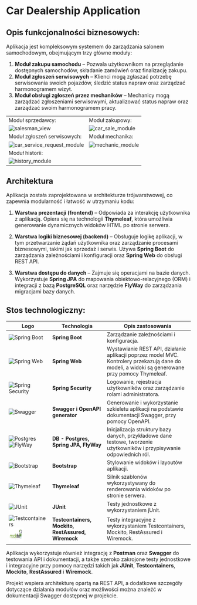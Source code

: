 
# Car Dealership Application

## Opis funkcjonalności biznesowych:

Aplikacja jest kompleksowym systemem do zarządzania salonem samochodowym, obejmującym trzy główne moduły:

1. **Moduł zakupu samochodu** – Pozwala użytkownikom na przeglądanie dostępnych samochodów, składanie zamówień oraz finalizację zakupu.
2. **Moduł zgłoszeń serwisowych** – Klienci mogą zgłaszać potrzebę serwisowania swoich pojazdów, śledzić status napraw oraz zarządzać harmonogramem wizyt.
3. **Moduł obsługi zgłoszeń przez mechaników** – Mechanicy mogą zarządzać zgłoszeniami serwisowymi, aktualizować status napraw oraz zarządzać swoim harmonogramem pracy.


<table>
  <tr>
    <td>Moduł sprzedawcy:</td>
    <td>Moduł zakupowy:</td>
  </tr>
  <tr>
    <td><img src="https://github.com/user-attachments/assets/3cda9323-6f2a-427a-b439-145177f05917" alt="salesman_view"></td>
    <td><img src="https://github.com/user-attachments/assets/3f4eabe7-5769-49a9-9dfa-90f8b0b484ec" alt="car_sale_module"></td>
  </tr>
  <tr>
    <td>Moduł zgłoszeń serwisowych:</td>
    <td>Moduł mechanika:</td>
  </tr>
  <tr>
    <td><img src="https://github.com/user-attachments/assets/d12b7ba1-d44b-41ca-92f4-4a9420550765" alt="car_service_request_module"></td>
    <td><img src="https://github.com/user-attachments/assets/2ac6c83b-8985-4e77-a8b6-fadbf7836cdf" alt="mechanic_module"></td>
  </tr>
  <tr>
    <td>Moduł historii:</td>
    <td></td>
  </tr>
  <tr>
    <td><img src="https://github.com/user-attachments/assets/c5f9e22e-2b11-45be-91c2-fcfbc91b865c" alt="history_module"></td>
    <td></td>
  </tr>
</table>

## Architektura

Aplikacja została zaprojektowana w architekturze trójwarstwowej, co zapewnia modularność i łatwość w utrzymaniu kodu:

1. **Warstwa prezentacji (frontend)** – Odpowiada za interakcję użytkownika z aplikacją. Opiera się na technologii **Thymeleaf**, która umożliwia generowanie dynamicznych widoków HTML po stronie serwera.

2. **Warstwa logiki biznesowej (backend)** – Obsługuje logikę aplikacji, w tym przetwarzanie żądań użytkownika oraz zarządzanie procesami biznesowymi, takimi jak sprzedaż i serwis. Używa **Spring Boot** do zarządzania zależnościami i konfiguracji oraz **Spring Web** do obsługi REST API.

3. **Warstwa dostępu do danych** – Zajmuje się operacjami na bazie danych. Wykorzystuje **Spring JPA** do mapowania obiektowo-relacyjnego (ORM) i integracji z bazą **PostgreSQL** oraz narzędzie **FlyWay** do zarządzania migracjami bazy danych.

## Stos technologiczny:

| Logo                                                                                                 | **Technologia**                       | Opis zastosowania                                                                                                                                                                          |
|------------------------------------------------------------------------------------------------------|---------------------------------------|--------------------------------------------------------------------------------------------------------------------------------------------------------------------------------------------|
| <img src="https://cdn.worldvectorlogo.com/logos/spring-3.svg" alt="Spring Boot" width="40" height="40">                                   | **Spring Boot**                       | Zarządzanie zależnościami i konfiguracja.                                                                                                                                                  |
| <img src="https://cdn.worldvectorlogo.com/logos/spring-3.svg" alt="Spring Web" width="40" height="40">                                    | **Spring Web**                        | Wystawianie REST API, działanie aplikacji poprzez model MVC. Kontrolery przekazują dane do modeli, a widoki są generowane przy pomocy Thymeleaf.                                            |
| <img src="https://cdn.worldvectorlogo.com/logos/spring-3.svg" alt="Spring Security" width="40" height="40">                               | **Spring Security**                   | Logowanie, rejestracja użytkowników oraz zarządzanie rolami administratora.                                                                                                                 |
| <img src="https://www.svgrepo.com/show/374111/swagger.svg" alt="Swagger" width="40" height="40">                                          | **Swagger i OpenAPI generator**       | Generowanie i wykorzystanie szkieletu aplikacji na podstawie dokumentacji Swagger, przy pomocy OpenAPI.                                                                                      |
| <img src="https://upload.wikimedia.org/wikipedia/commons/thumb/2/29/Postgresql_elephant.svg/640px-Postgresql_elephant.svg.png" alt="Postgres" width="40" height="40"> <img src="https://upload.wikimedia.org/wikipedia/commons/e/e1/Flyway_logo.svg" alt="FlyWay" width="40" height="40"> | **DB - Postgres, Spring JPA, FlyWay** | Inicjalizacja struktury bazy danych, przykładowe dane testowe, tworzenie użytkowników i przypisywanie odpowiednich ról.                                                                     |
| <img src="https://upload.wikimedia.org/wikipedia/commons/b/b2/Bootstrap_logo.svg" alt="Bootstrap" width="40" height="40">                  | **Bootstrap**                         | Stylowanie widoków i layoutów aplikacji.                                                                                                                                                     |
| <img src="https://seeklogo.com/images/T/thymeleaf-logo-6E4D42A713-seeklogo.com.png" alt="Thymeleaf" width="40" height="40">               | **Thymeleaf**                         | Silnik szablonów wykorzystywany do renderowania widoków po stronie serwera.                                                                                                                |
| <img src="https://junit.org/junit5/assets/img/junit5-logo.png" alt="JUnit" width="40" height="40">                                        | **JUnit**                             | Testy jednostkowe z wykorzystaniem jUnit.                                                                                                                                                   |
| <img src="https://avatars.githubusercontent.com/u/13393021?s=280&v=4" alt="Testcontainers" width="40" height="40"> <img src="https://raw.githubusercontent.com/mockito/mockito/main/src/main/javadoc/org/mockito/logo.png" alt="Mockito" width="40" height="40"> | **Testcontainers, Mockito, RestAssured, Wiremock** | Testy integracyjne z wykorzystaniem Testcontainers, Mockito, RestAssured i Wiremock.                                                                                                       |

Aplikacja wykorzystuje również integrację z **Postman** oraz **Swagger** do testowania API i dokumentacji, a także szeroko zakrojone testy jednostkowe i integracyjne przy pomocy narzędzi takich jak **JUnit**, **Testcontainers**, **Mockito**, **RestAssured** i **Wiremock**.

Projekt wspiera architekturę opartą na REST API, a dodatkowe szczegóły dotyczące działania modułów oraz możliwości można znaleźć w dokumentacji Swagger dostępnej w projekcie.
